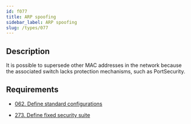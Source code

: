 ```yaml
---
id: f077
title: ARP spoofing
sidebar_label: ARP spoofing
slug: /types/077
---
```


## Description

It is possible to supersede other MAC addresses in the network
because the associated switch lacks protection mechanisms,
such as PortSecurity.

## Requirements

- [062. Define standard configurations](/criteria/architecture/062)

- [273. Define fixed security suite](/criteria/system/273)
